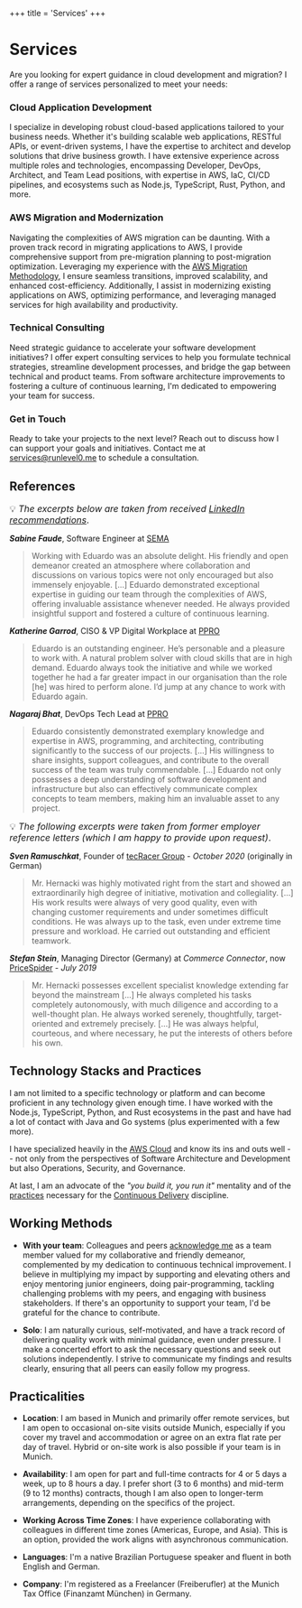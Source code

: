 +++
title = 'Services'
+++

# Services

Are you looking for expert guidance in cloud development and migration? I offer a range of services personalized to meet your needs:

### Cloud Application Development

I specialize in developing robust cloud-based applications tailored to your business needs. Whether it's building scalable web applications, RESTful APIs, or event-driven systems, I have the expertise to architect and develop solutions that drive business growth. I have extensive experience across multiple roles and technologies, encompassing Developer, DevOps, Architect, and Team Lead positions, with expertise in AWS, IaC, CI/CD pipelines, and ecosystems such as Node.js, TypeScript, Rust, Python, and more.

### AWS Migration and Modernization

Navigating the complexities of AWS migration can be daunting. With a proven track record in migrating applications to AWS, I provide comprehensive support from pre-migration planning to post-migration optimization. Leveraging my experience with the [AWS Migration Methodology](https://aws.amazon.com/cloud-migration/how-to-migrate/), I ensure seamless transitions, improved scalability, and enhanced cost-efficiency. Additionally, I assist in modernizing existing applications on AWS, optimizing performance, and leveraging managed services for high availability and productivity.

### Technical Consulting

Need strategic guidance to accelerate your software development initiatives? I offer expert consulting services to help you formulate technical strategies, streamline development processes, and bridge the gap between technical and product teams. From software architecture improvements to fostering a culture of continuous learning, I'm dedicated to empowering your team for success.

### Get in Touch

Ready to take your projects to the next level? Reach out to discuss how I can support your goals and initiatives. Contact me at <a href="mailto:&&#115;&#101;&#114;&#118;&#105;&#99;&#101;&#115;&#64;&#114;&#117;&#110;&#108;&#101;&#118;&#101;&#108;&#48;&#046;&#109;&#101;?subject=Consultation%20Request%20from%20Website">&#115;&#101;&#114;&#118;&#105;&#99;&#101;&#115;&#64;&#114;&#117;&#110;&#108;&#101;&#118;&#101;&#108;&#48;&#046;&#109;&#101;</a> to schedule a consultation.

## References

<font size="3">:bulb: _The excerpts below are taken from received [LinkedIn recommendations](https://www.linkedin.com/in/eduardohki/)_.</font>

_**Sabine Faude**_, Software Engineer at [SEMA](https://www.sema-soft.de/)

> Working with Eduardo was an absolute delight. His friendly and open demeanor created an atmosphere where collaboration and discussions on various topics were not only encouraged but also immensely enjoyable.
[...] Eduardo demonstrated exceptional expertise in guiding our team through the complexities of AWS, offering invaluable assistance whenever needed. He always provided insightful support and fostered a culture of continuous learning.

_**Katherine Garrod**_, CISO & VP Digital Workplace at [PPRO](https://www.ppro.com)

> Eduardo is an outstanding engineer. He’s personable and a pleasure to work with. A natural problem solver with cloud skills that are in high demand. Eduardo always took the initiative and while we worked together he had a far greater impact in our organisation than the role [he] was hired to perform alone. I’d jump at any chance to work with Eduardo again.

_**Nagaraj Bhat**_, DevOps Tech Lead at [PPRO](https://www.ppro.com)

> Eduardo consistently demonstrated exemplary knowledge and expertise in AWS, programming, and architecting, contributing significantly to the success of our projects. [...] His willingness to share insights, support colleagues, and contribute to the overall success of the team was truly commendable. [...] Eduardo not only possesses a deep understanding of software development and infrastructure but also can effectively communicate complex concepts to team members, making him an invaluable asset to any project.

<font size="3">:bulb: _The following excerpts were taken from former employer reference letters (which I am happy to provide upon request)_.</font>

_**Sven Ramuschkat**_, Founder of [tecRacer Group](https://www.tecracer.com/) - _October 2020_ (originally in German)

> Mr. Hernacki was highly motivated right from the start and showed an extraordinarily high degree of initiative, motivation and collegiality. [...] His work results were always of very good quality, even with changing customer requirements and under sometimes difficult conditions. He was always up to the task, even under extreme time pressure and workload. He carried out outstanding and efficient teamwork.

_**Stefan Stein**_, Managing Director (Germany) at _Commerce Connector_, now [PriceSpider](https://www.pricespider.com/commerceconnector/) - _July 2019_
> Mr. Hernacki possesses excellent specialist knowledge extending far beyond the mainstream [...] He always completed his tasks completely autonomously, with much diligence and according to a well-thought plan. He always worked serenely, thoughtfully, target-oriented and extremely precisely. [...] He was always helpful, courteous, and where necessary, he put the interests of others before his own.

## Technology Stacks and Practices

I am not limited to a specific technology or platform and can become proficient in any technology given enough time. I have worked with the Node.js, TypeScript, Python, and Rust ecosystems in the past and have had a lot of contact with Java and Go systems (plus experimented with a few more).

I have specialized heavily in the [AWS Cloud](https://aws.amazon.com/) and know its ins and outs well -- not only from the perspectives of Software Architecture and Development but also Operations, Security, and Governance.

At last, I am an advocate of the _"you build it, you run it"_ mentality and of the [practices](https://minimumcd.org/) necessary for the [Continuous Delivery](https://martinfowler.com/bliki/ContinuousDelivery.html) discipline.

## Working Methods

* **With your team**: Colleagues and peers [acknowledge me](#references) as a team member valued for my collaborative and friendly demeanor, complemented by my dedication to continuous technical improvement. I believe in multiplying my impact by supporting and elevating others and enjoy mentoring junior engineers, doing pair-programming, tackling challenging problems with my peers, and engaging with business stakeholders. If there's an opportunity to support your team, I'd be grateful for the chance to contribute.

* **Solo**: I am naturally curious, self-motivated, and have a track record of delivering quality work with minimal guidance, even under pressure. I make a concerted effort to ask the necessary questions and seek out solutions independently. I strive to communicate my findings and results clearly, ensuring that all peers can easily follow my progress.

## Practicalities

* **Location**: I am based in Munich and primarily offer remote services, but I am open to occasional on-site visits outside Munich, especially if you cover my travel and accommodation or agree on an extra flat rate per day of travel. Hybrid or on-site work is also possible if your team is in Munich.

* **Availability**: I am open for part and full-time contracts for 4 or 5 days a week, up to 8 hours a day. I prefer short (3 to 6 months) and mid-term (9 to 12 months) contracts, though I am also open to longer-term arrangements, depending on the specifics of the project.

* **Working Across Time Zones**: I have experience collaborating with colleagues in different time zones (Americas, Europe, and Asia). This is an option, provided the work aligns with asynchronous communication.

* **Languages**: I'm a native Brazilian Portuguese speaker and fluent in both English and German.

* **Company**: I'm registered as a Freelancer (Freiberufler) at the Munich Tax Office (Finanzamt München) in Germany.
